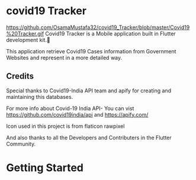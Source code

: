 # covid19 Tracker

https://github.com/OsamaMustafa32/covid19_Tracker/blob/master/Covid19%20Tracker.gif
Covid19 Tracker is a Mobile application built in Flutter development kit.📱 



This application retrieve Covid19 Cases information from Government Websites and represent in a more detailed way.

## Credits

Special thanks to Covid19-India API team and apify for creating and maintaining this databases.

For more info about Covid-19 India API-
You can vist https://github.com/covid19india/api and  https://apify.com/
             
Icon used in this project is from
flaticon
rawpixel

And also thanks to all the Developers and Contributers in the Flutter Community.

# Getting Started
